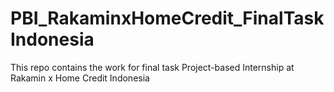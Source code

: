 # PBI_RakaminxHomeCredit_FinalTaskIndonesia
This repo contains the work for final task Project-based Internship at Rakamin x Home Credit Indonesia
